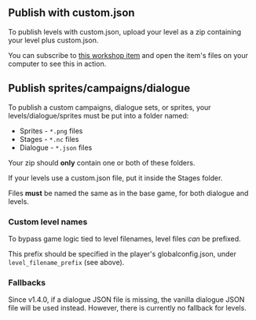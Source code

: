 ## Publish with custom.json

To publish levels with <span class="color-purple">custom.json</span>, upload your level as a zip containing your level plus <span class="color-purple">custom.json</span>.

You can subscribe to [this workshop item](https://steamcommunity.com/sharedfiles/filedetails/?id=2190078536) and open the item's files on your computer to see this in action.

## Publish sprites/campaigns/dialogue

To publish a custom campaigns, dialogue sets, or sprites, your levels/dialogue/sprites must be put into a folder named:

- <span class="color-teal">Sprites</span> - `*.png` files
- <span class="color-teal">Stages</span> - `*.nc` files
- <span class="color-teal">Dialogue</span> - `*.json` files

Your zip should **only** contain one or both of these folders.

If your levels use a <span class="color-purple">custom.json</span> file, put it inside the <span class="color-teal">Stages</span> folder.

Files **must** be named the same as in the base game, for both dialogue and levels.

### Custom level names

To bypass game logic tied to level filenames, level files <em>can</em> be prefixed.

This prefix should be specified in the player's globalconfig.json, under `level_filename_prefix` (see above).


### Fallbacks

Since v1.4.0, if a dialogue JSON file is missing, the vanilla dialogue JSON file will be used instead. However, there is currently no fallback for levels.
